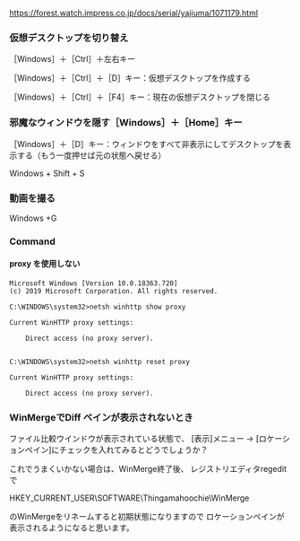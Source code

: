 https://forest.watch.impress.co.jp/docs/serial/yajiuma/1071179.html


### 仮想デスクトップを切り替え

［Windows］＋［Ctrl］＋左右キー

［Windows］＋［Ctrl］＋［D］キー：仮想デスクトップを作成する

［Windows］＋［Ctrl］＋［F4］キー：現在の仮想デスクトップを閉じる

### 邪魔なウィンドウを隠す［Windows］＋［Home］キー

［Windows］＋［D］キー：ウィンドウをすべて非表示にしてデスクトップを表示する（もう一度押せば元の状態へ戻せる）

Windows + Shift + S

### 動画を撮る

Windows +G


### Command

#### proxy を使用しない

```
Microsoft Windows [Version 10.0.18363.720]
(c) 2019 Microsoft Corporation. All rights reserved.

C:\WINDOWS\system32>netsh winhttp show proxy

Current WinHTTP proxy settings:

    Direct access (no proxy server).


C:\WINDOWS\system32>netsh winhttp reset proxy

Current WinHTTP proxy settings:

    Direct access (no proxy server).
```

### WinMergeでDiff ペインが表示されないとき

ファイル比較ウインドウが表示されている状態で、
[表示]メニュー → [ロケーションペイン]にチェックを入れてみるとどうでしょうか？

これでうまくいかない場合は、WinMerge終了後、
レジストリエディタregeditで

HKEY_CURRENT_USER\SOFTWARE\Thingamahoochie\WinMerge

のWinMergeをリネームすると初期状態になりますので
ロケーションペインが表示されるようになると思います。
